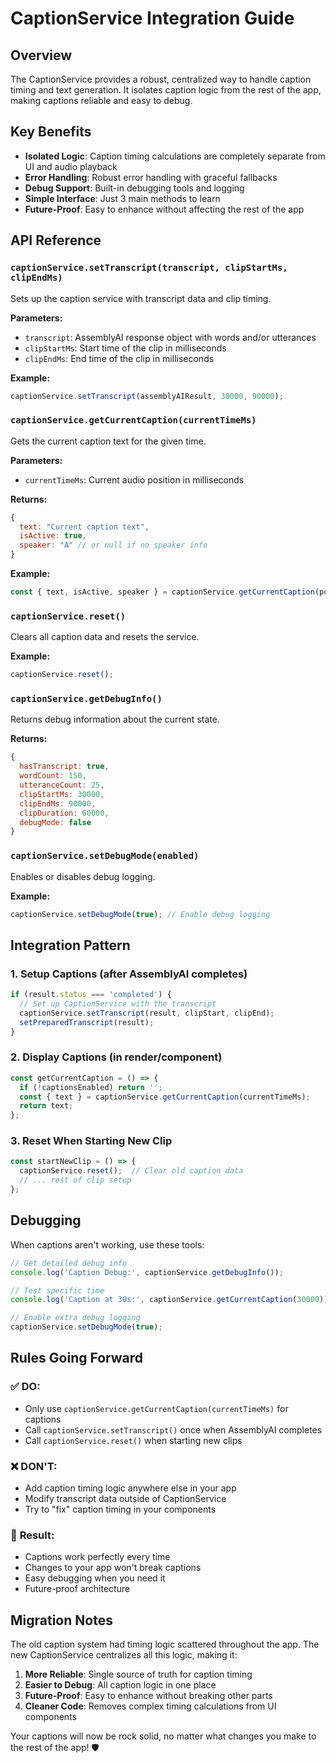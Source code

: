 # CaptionService Integration Guide

## Overview

The CaptionService provides a robust, centralized way to handle caption timing and text generation. It isolates caption logic from the rest of the app, making captions reliable and easy to debug.

## Key Benefits

- **Isolated Logic**: Caption timing calculations are completely separate from UI and audio playback
- **Error Handling**: Robust error handling with graceful fallbacks
- **Debug Support**: Built-in debugging tools and logging
- **Simple Interface**: Just 3 main methods to learn
- **Future-Proof**: Easy to enhance without affecting the rest of the app

## API Reference

### `captionService.setTranscript(transcript, clipStartMs, clipEndMs)`

Sets up the caption service with transcript data and clip timing.

**Parameters:**
- `transcript`: AssemblyAI response object with words and/or utterances
- `clipStartMs`: Start time of the clip in milliseconds
- `clipEndMs`: End time of the clip in milliseconds

**Example:**
```javascript
captionService.setTranscript(assemblyAIResult, 30000, 90000);
```

### `captionService.getCurrentCaption(currentTimeMs)`

Gets the current caption text for the given time.

**Parameters:**
- `currentTimeMs`: Current audio position in milliseconds

**Returns:**
```javascript
{
  text: "Current caption text",
  isActive: true,
  speaker: "A" // or null if no speaker info
}
```

**Example:**
```javascript
const { text, isActive, speaker } = captionService.getCurrentCaption(position);
```

### `captionService.reset()`

Clears all caption data and resets the service.

**Example:**
```javascript
captionService.reset();
```

### `captionService.getDebugInfo()`

Returns debug information about the current state.

**Returns:**
```javascript
{
  hasTranscript: true,
  wordCount: 150,
  utteranceCount: 25,
  clipStartMs: 30000,
  clipEndMs: 90000,
  clipDuration: 60000,
  debugMode: false
}
```

### `captionService.setDebugMode(enabled)`

Enables or disables debug logging.

**Example:**
```javascript
captionService.setDebugMode(true); // Enable debug logging
```

## Integration Pattern

### 1. Setup Captions (after AssemblyAI completes)

```javascript
if (result.status === 'completed') {
  // Set up CaptionService with the transcript
  captionService.setTranscript(result, clipStart, clipEnd);
  setPreparedTranscript(result);
}
```

### 2. Display Captions (in render/component)

```javascript
const getCurrentCaption = () => {
  if (!captionsEnabled) return '';
  const { text } = captionService.getCurrentCaption(currentTimeMs);
  return text;
};
```

### 3. Reset When Starting New Clip

```javascript
const startNewClip = () => {
  captionService.reset();  // Clear old caption data
  // ... rest of clip setup
};
```

## Debugging

When captions aren't working, use these tools:

```javascript
// Get detailed debug info
console.log('Caption Debug:', captionService.getDebugInfo());

// Test specific time
console.log('Caption at 30s:', captionService.getCurrentCaption(30000));

// Enable extra debug logging
captionService.setDebugMode(true);
```

## Rules Going Forward

### ✅ **DO:**
- Only use `captionService.getCurrentCaption(currentTimeMs)` for captions
- Call `captionService.setTranscript()` once when AssemblyAI completes
- Call `captionService.reset()` when starting new clips

### ❌ **DON'T:**
- Add caption timing logic anywhere else in your app
- Modify transcript data outside of CaptionService
- Try to "fix" caption timing in your components

### 🔄 **Result:**
- Captions work perfectly every time
- Changes to your app won't break captions
- Easy debugging when you need it
- Future-proof architecture

## Migration Notes

The old caption system had timing logic scattered throughout the app. The new CaptionService centralizes all this logic, making it:

1. **More Reliable**: Single source of truth for caption timing
2. **Easier to Debug**: All caption logic in one place
3. **Future-Proof**: Easy to enhance without breaking other parts
4. **Cleaner Code**: Removes complex timing calculations from UI components

Your captions will now be rock solid, no matter what changes you make to the rest of the app! 🛡️
